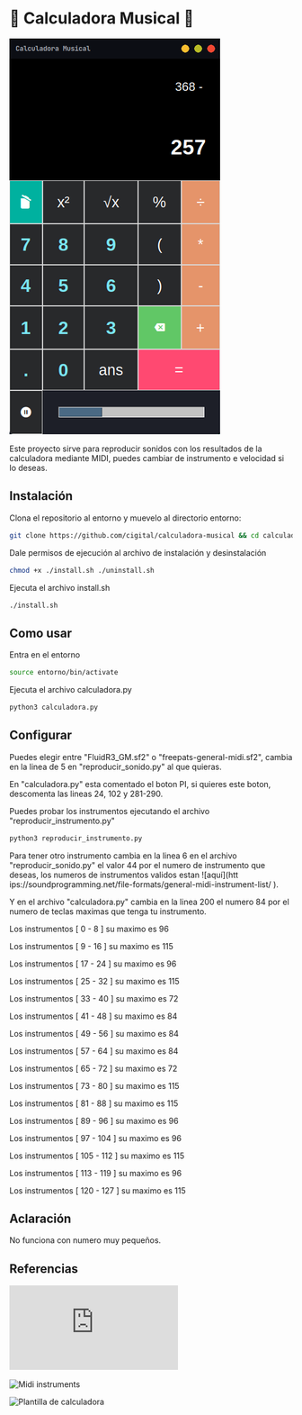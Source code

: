 # 🎵 Calculadora Musical 🎵 
![calculadora](./screenshots/calculadora.png)

Este proyecto sirve para reproducir sonidos con los resultados de la calculadora mediante MIDI, 
puedes cambiar de instrumento e velocidad si lo deseas.

## Instalación
Clona el repositorio al entorno y muevelo al directorio entorno:
```bash
git clone https://github.com/cigital/calculadora-musical && cd calculadora-musical
```

Dale permisos de ejecución al archivo de instalación y desinstalación

```bash
chmod +x ./install.sh ./uninstall.sh 
```
Ejecuta el archivo install.sh

```bash
./install.sh
```

## Como usar
Entra en el entorno

```bash
source entorno/bin/activate
```

Ejecuta el archivo calculadora.py

```python
python3 calculadora.py
```

## Configurar
Puedes elegir entre "FluidR3_GM.sf2" o "freepats-general-midi.sf2", cambia en la linea de 5 en "reproducir_sonido.py" al que quieras.

En "calculadora.py" esta comentado el boton PI, si quieres este boton, descomenta las lineas 24, 102 y 281-290.

Puedes probar los instrumentos ejecutando el archivo "reproducir_instrumento.py"

```python
python3 reproducir_instrumento.py
```

Para tener otro instrumento cambia en la linea 6 en el archivo "reproducir_sonido.py" el valor 44 por el numero de instrumento que deseas, los numeros de instrumentos validos estan ![aquí](htt  ips://soundprogramming.net/file-formats/general-midi-instrument-list/ ). 

Y en el archivo "calculadora.py" cambia en la linea 200 el numero 84 por el numero de teclas maximas que tenga tu instrumento.

Los instrumentos [ 0 - 8 ] su maximo es 96

Los instrumentos [ 9 - 16 ] su maximo es 115

Los instrumentos [ 17 - 24 ] su maximo es 96

Los instrumentos [ 25 - 32 ] su maximo es 115 

Los instrumentos [ 33 - 40 ] su maximo es 72 

Los instrumentos [ 41 - 48 ] su maximo es 84

Los instrumentos [ 49 - 56 ] su maximo es 84

Los instrumentos [ 57 - 64 ] su maximo es 84

Los instrumentos [ 65 - 72 ] su maximo es 72

Los instrumentos [ 73 - 80 ] su maximo es 115

Los instrumentos [ 81 - 88 ] su maximo es 115

Los instrumentos [ 89 - 96 ] su maximo es 96

Los instrumentos [ 97 - 104 ] su maximo es 96

Los instrumentos [ 105 - 112 ] su maximo es 115

Los instrumentos [ 113 - 119 ] su maximo es 96 

Los instrumentos [ 120 - 127 ] su maximo es 115

## Aclaración
No funciona con numero muy pequeños.

## Referencias
![Mingus doc](https://bspaans.github.io/python-mingus/index.html)

![Midi instruments]( https://soundprogramming.net/file-formats/general-midi-instrument-list/)

![Plantilla de calculadora](https://github.com/programiz/Calculator)
